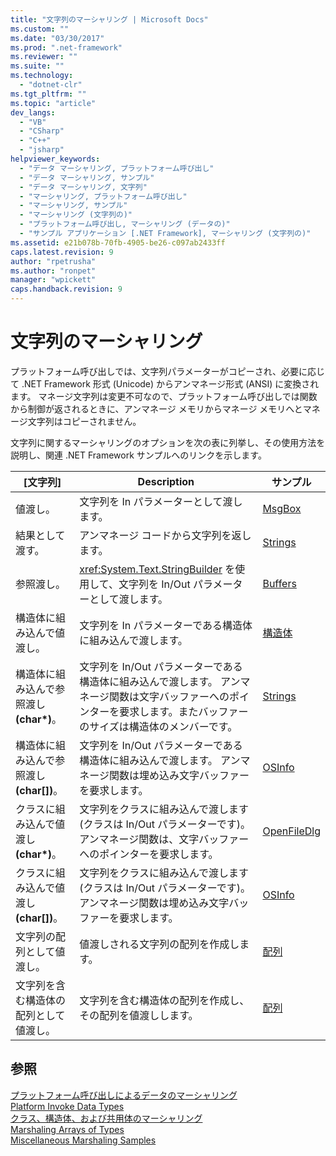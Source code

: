 ```yaml
---
title: "文字列のマーシャリング | Microsoft Docs"
ms.custom: ""
ms.date: "03/30/2017"
ms.prod: ".net-framework"
ms.reviewer: ""
ms.suite: ""
ms.technology: 
  - "dotnet-clr"
ms.tgt_pltfrm: ""
ms.topic: "article"
dev_langs: 
  - "VB"
  - "CSharp"
  - "C++"
  - "jsharp"
helpviewer_keywords: 
  - "データ マーシャリング, プラットフォーム呼び出し"
  - "データ マーシャリング, サンプル"
  - "データ マーシャリング, 文字列"
  - "マーシャリング, プラットフォーム呼び出し"
  - "マーシャリング, サンプル"
  - "マーシャリング (文字列の)"
  - "プラットフォーム呼び出し, マーシャリング (データの)"
  - "サンプル アプリケーション [.NET Framework], マーシャリング (文字列の)"
ms.assetid: e21b078b-70fb-4905-be26-c097ab2433ff
caps.latest.revision: 9
author: "rpetrusha"
ms.author: "ronpet"
manager: "wpickett"
caps.handback.revision: 9
---
```

# 文字列のマーシャリング
プラットフォーム呼び出しでは、文字列パラメーターがコピーされ、必要に応じて .NET Framework 形式 \(Unicode\) からアンマネージ形式 \(ANSI\) に変換されます。  マネージ文字列は変更不可なので、プラットフォーム呼び出しでは関数から制御が返されるときに、アンマネージ メモリからマネージ メモリへとマネージ文字列はコピーされません。  
  
 文字列に関するマーシャリングのオプションを次の表に列挙し、その使用方法を説明し、関連 .NET Framework サンプルへのリンクを示します。  
  
|\[文字列\]|Description|サンプル|  
|-------------|-----------------|----------|  
|値渡し。|文字列を In パラメーターとして渡します。|[MsgBox](../../../docs/framework/interop/msgbox-sample.md)|  
|結果として渡す。|アンマネージ コードから文字列を返します。|[Strings](http://msdn.microsoft.com/ja-jp/be9e82a3-dc95-4aaa-9396-61b66e467e02)|  
|参照渡し。|<xref:System.Text.StringBuilder> を使用して、文字列を In\/Out パラメーターとして渡します。|[Buffers](http://msdn.microsoft.com/ja-jp/e30d36e8-d7c4-4936-916a-8fdbe4d9ffd5)|  
|構造体に組み込んで値渡し。|文字列を In パラメーターである構造体に組み込んで渡します。|[構造体](http://msdn.microsoft.com/ja-jp/96a62265-dcf9-4608-bc0a-1f762ab9f48e)|  
|構造体に組み込んで参照渡し **\(char\*\)**。|文字列を In\/Out パラメーターである構造体に組み込んで渡します。  アンマネージ関数は文字バッファーへのポインターを要求します。またバッファーのサイズは構造体のメンバーです。|[Strings](http://msdn.microsoft.com/ja-jp/be9e82a3-dc95-4aaa-9396-61b66e467e02)|  
|構造体に組み込んで参照渡し **\(char\[\]\)**。|文字列を In\/Out パラメーターである構造体に組み込んで渡します。  アンマネージ関数は埋め込み文字バッファーを要求します。|[OSInfo](http://msdn.microsoft.com/ja-jp/69d89067-507b-41fe-859d-30bf3ff29455)|  
|クラスに組み込んで値渡し **\(char\*\)**。|文字列をクラスに組み込んで渡します \(クラスは In\/Out パラメーターです\)。  アンマネージ関数は、文字バッファーへのポインターを要求します。|[OpenFileDlg](http://msdn.microsoft.com/ja-jp/b7dea792-cb92-4baf-ac7b-6a24803e6c75)|  
|クラスに組み込んで値渡し **\(char\[\]\)**。|文字列をクラスに組み込んで渡します \(クラスは In\/Out パラメーターです\)。  アンマネージ関数は埋め込み文字バッファーを要求します。|[OSInfo](http://msdn.microsoft.com/ja-jp/69d89067-507b-41fe-859d-30bf3ff29455)|  
|文字列の配列として値渡し。|値渡しされる文字列の配列を作成します。|[配列](../../../docs/framework/interop/marshaling-different-types-of-arrays.md)|  
|文字列を含む構造体の配列として値渡し。|文字列を含む構造体の配列を作成し、その配列を値渡しします。|[配列](../../../docs/framework/interop/marshaling-different-types-of-arrays.md)|  
  
## 参照  
 [プラットフォーム呼び出しによるデータのマーシャリング](../../../docs/framework/interop/marshaling-data-with-platform-invoke.md)   
 [Platform Invoke Data Types](http://msdn.microsoft.com/ja-jp/16014d9f-d6bd-481e-83f0-df11377c550f)   
 [クラス、構造体、および共用体のマーシャリング](../../../docs/framework/interop/marshaling-classes-structures-and-unions.md)   
 [Marshaling Arrays of Types](http://msdn.microsoft.com/ja-jp/049b1c1b-228f-4445-88ec-91bc7fd4b1e8)   
 [Miscellaneous Marshaling Samples](http://msdn.microsoft.com/ja-jp/a915c948-54e9-4d0f-a525-95a77fd8ed70)
